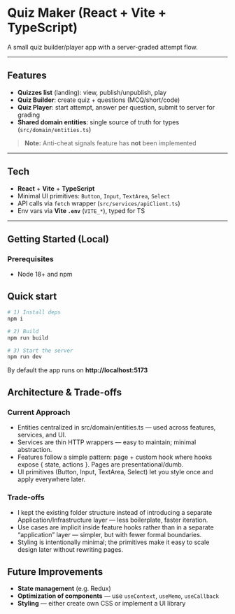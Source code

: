 # Quiz Maker (React + Vite + TypeScript)

A small quiz builder/player app with a server-graded attempt flow.

---

## Features

- **Quizzes list** (landing): view, publish/unpublish, play
- **Quiz Builder**: create quiz + questions (MCQ/short/code)
- **Quiz Player**: start attempt, answer per question, submit to server for grading
- **Shared domain entities**: single source of truth for types (`src/domain/entities.ts`)

> **Note:** Anti-cheat signals feature has **not** been implemented

---

## Tech

- **React** + **Vite** + **TypeScript**
- Minimal UI primitives: `Button`, `Input`, `TextArea`, `Select`
- API calls via `fetch` wrapper (`src/services/apiClient.ts`)
- Env vars via **Vite `.env`** (`VITE_*`), typed for TS

---

## Getting Started (Local)

### Prerequisites

- Node 18+ and npm

## Quick start

```bash
# 1) Install deps
npm i

# 2) Build
npm run build

# 3) Start the server
npm run dev
```

By default the app runs on **http://localhost:5173**

## Architecture & Trade-offs

### Current Approach

- Entities centralized in src/domain/entities.ts — used across features, services, and UI.
- Services are thin HTTP wrappers — easy to maintain; minimal abstraction.
- Features follow a simple pattern: page + custom hook where hooks expose { state, actions }. Pages are presentational/dumb.
- UI primitives (Button, Input, TextArea, Select) let you style once and apply everywhere later.

### Trade-offs

- I kept the existing folder structure instead of introducing a separate Application/Infrastructure layer — less boilerplate, faster iteration.
- Use cases are implicit inside feature hooks rather than in a separate “application” layer — simpler, but with fewer formal boundaries.
- Styling is intentionally minimal; the primitives make it easy to scale design later without rewriting pages.

## Future Improvements

- **State management** (e.g. Redux)
- **Optimization of components** — use `useContext`, `useMemo`, `useCallback`
- **Styling** — either create own CSS or implement a UI library
